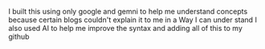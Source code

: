 I built this using only google and gemni to help me understand concepts because certain blogs couldn't explain it to me in a Way I can under stand I also used AI to help me improve the syntax
and adding all of this to my github
